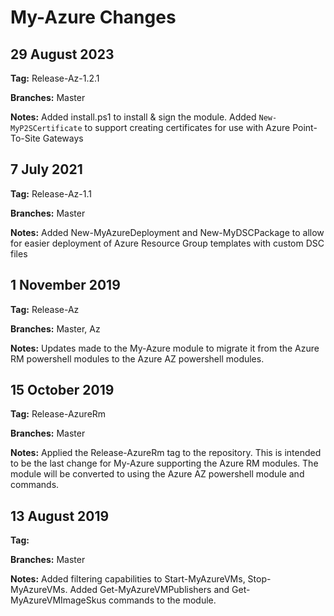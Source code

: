 # My-Azure Changes

## 29 August 2023
**Tag:** Release-Az-1.2.1

**Branches:** Master

**Notes:** Added install.ps1 to install & sign the module. Added `New-MyP2SCertificate` to support creating certificates for use with Azure Point-To-Site Gateways

## 7 July 2021
**Tag:** Release-Az-1.1

**Branches:** Master

**Notes:** Added New-MyAzureDeployment and New-MyDSCPackage to allow for easier deployment of Azure Resource Group templates with custom DSC files

## 1 November 2019
**Tag:** Release-Az

**Branches:** Master, Az

**Notes:** Updates made to the My-Azure module to migrate it from the Azure RM powershell modules to the Azure AZ powershell modules.

## 15 October 2019
**Tag:** Release-AzureRm

**Branches:** Master

**Notes:** Applied the Release-AzureRm tag to the repository.  This is intended to be the last change for My-Azure supporting the Azure RM modules.  The module will be converted to using the Azure AZ powershell module and commands.

## 13 August 2019
**Tag:**

**Branches:** Master

**Notes:** Added filtering capabilities to Start-MyAzureVMs, Stop-MyAzureVMs.  Added Get-MyAzureVMPublishers and Get-MyAzureVMImageSkus commands to the module.